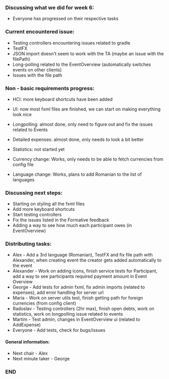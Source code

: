 ### Discussing what we did for week 6:

- Everyone has progressed on their respective tasks

### Current encountered issue:
- Testing controllers encountering issues related to gradle
- TestFX
- JSON import doesn't seem to work with the TA (maybe an issue with the filePath)
- Long-polling related to the EventOverview (automatically switches events on other clients)
- Issues with the file path

### Non - basic requirements progress:
- HCI: more keyboard shortcuts have been added
- UI: now most fxml files are finished, we can start on making everything look nice
- Longpolling: almost done, only need to figure out and fix the issues related to Events

- Detailed expenses: almost done, only needs to look a bit better
- Statistics: not started yet
- Currency change: Works, only needs to be able to fetch currencies from config file
- Language change: Works, plans to add Romanian to the list of languages

### Discussing next steps:
- Starting on styling all the fxml files
- Add more keyboard shortcuts
- Start testing controllers
- Fix the issues listed in the Formative feedback
- Adding a way to see how much each participant owes (in EventOverview)

### Distributing tasks:
- Alex - Add a 3rd language (Romanian), TestFX and fix file path with Alexander, when creating event the creator gets added automatically to the event
- Alexander - Work on adding icons, finish service tests for Participant, add a way to see participants required payment amount in Event Overview
- George - Add tests for admin fxml, fix admin imports (related to expenses), add error handling for server url
- Maria - Work on server utils test, finish getting path for foreign currencies (from config client)
- Radoslav - Testing controllers (2hr max), finish open debts, work on statistics, work on longpolling issue related to events
- Martim - Test admin, changes in EventOverview ui (related to AddExpense)
- Everyone - Add tests, check for bugs/issues

#### General information:
- Next chair - Alex
- Next minute taker - George

### END